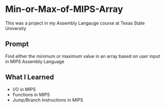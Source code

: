 # Min-or-Max-of-MIPS-Array
This was a project in my Assembly Langauge course at Texas State University

## Prompt
Find either the minimum or maximum value in an array based on user input in MIPS Assembly Language

## What I Learned
* I/O in MIPS
* Functions in MIPS
* Jump/Branch Instructions in MIPS
